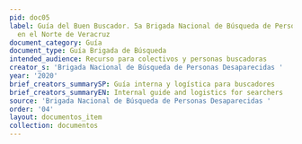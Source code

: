 ```yaml
---
pid: doc05
label: Guía del Buen Buscador. 5a Brigada Nacional de Búsqueda de Personas Desaparecidas
  en el Norte de Veracruz
document_category: Guía
document_type: Guía Brigada de Búsqueda
intended_audience: Recurso para colectivos y personas buscadoras
creator_s: 'Brigada Nacional de Búsqueda de Personas Desaparecidas '
year: '2020'
brief_creators_summarySP: Guía interna y logística para buscadores
brief_creators_summaryEN: Internal guide and logistics for searchers
source: 'Brigada Nacional de Búsqueda de Personas Desaparecidas '
order: '04'
layout: documentos_item
collection: documentos
---
```

